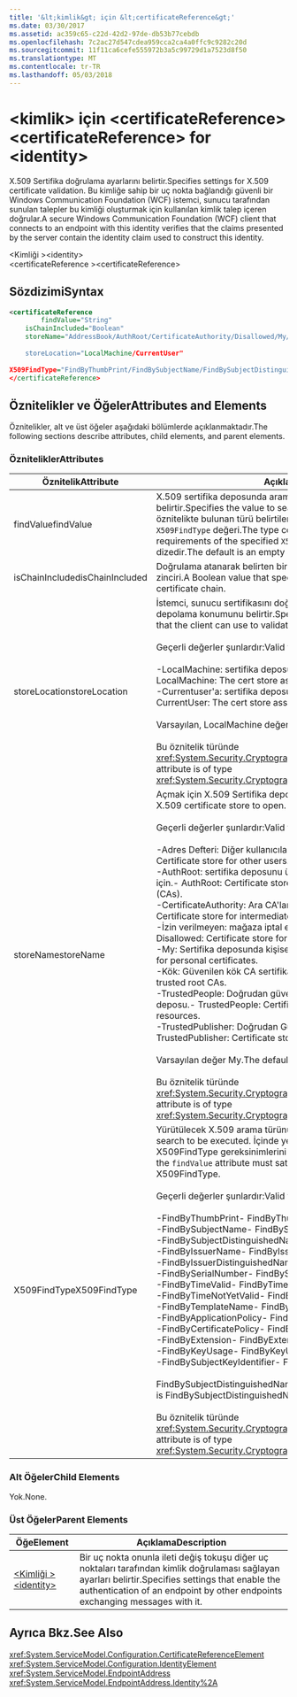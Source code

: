 ```yaml
---
title: '&lt;kimlik&gt; için &lt;certificateReference&gt;'
ms.date: 03/30/2017
ms.assetid: ac359c65-c22d-42d2-97de-db53b77cebdb
ms.openlocfilehash: 7c2ac27d547cdea959cca2ca4a0ffc9c9282c20d
ms.sourcegitcommit: 11f11ca6cefe555972b3a5c99729d1a7523d8f50
ms.translationtype: MT
ms.contentlocale: tr-TR
ms.lasthandoff: 05/03/2018
---
```

# <a name="ltcertificatereferencegt-for-ltidentitygt"></a><span data-ttu-id="5aabc-102">&lt;kimlik&gt; için &lt;certificateReference&gt;</span><span class="sxs-lookup"><span data-stu-id="5aabc-102">&lt;certificateReference&gt; for &lt;identity&gt;</span></span>
<span data-ttu-id="5aabc-103">X.509 Sertifika doğrulama ayarlarını belirtir.</span><span class="sxs-lookup"><span data-stu-id="5aabc-103">Specifies settings for X.509 certificate validation.</span></span> <span data-ttu-id="5aabc-104">Bu kimliğe sahip bir uç nokta bağlandığı güvenli bir Windows Communication Foundation (WCF) istemci, sunucu tarafından sunulan talepler bu kimliği oluşturmak için kullanılan kimlik talep içeren doğrular.</span><span class="sxs-lookup"><span data-stu-id="5aabc-104">A secure Windows Communication Foundation (WCF) client that connects to an endpoint with this identity verifies that the claims presented by the server contain the identity claim used to construct this identity.</span></span>  
  
 <span data-ttu-id="5aabc-105">\<Kimliği ></span><span class="sxs-lookup"><span data-stu-id="5aabc-105">\<identity></span></span>  
<span data-ttu-id="5aabc-106">\<certificateReference ></span><span class="sxs-lookup"><span data-stu-id="5aabc-106">\<certificateReference></span></span>  
  
## <a name="syntax"></a><span data-ttu-id="5aabc-107">Sözdizimi</span><span class="sxs-lookup"><span data-stu-id="5aabc-107">Syntax</span></span>  
  
```xml  
<certificateReference   
        findValue="String"   
    isChainIncluded="Boolean"  
    storeName="AddressBook/AuthRoot/CertificateAuthority/Disallowed/My/Root/TrustedPeople/TrustedPublisher"storeName="  
  
    storeLocation="LocalMachine/CurrentUser"  
  
X509FindType="FindByThumbPrint/FindBySubjectName/FindBySubjectDistinguishedName/FindByIssuerName/FindByIssuerDistinguishedName/FindBySerialNumber/FindByTimeValid/FindByTimeNotYetValid/FindByTemplateName/FindByApplicationPolicy/FindByCertificatePolicy/FindByExtension/FindByKeyUsage/FindBySubjectKeyIdentifier"  
</certificateReference>  
```  
  
## <a name="attributes-and-elements"></a><span data-ttu-id="5aabc-108">Öznitelikler ve Öğeler</span><span class="sxs-lookup"><span data-stu-id="5aabc-108">Attributes and Elements</span></span>  
 <span data-ttu-id="5aabc-109">Öznitelikler, alt ve üst öğeler aşağıdaki bölümlerde açıklanmaktadır.</span><span class="sxs-lookup"><span data-stu-id="5aabc-109">The following sections describe attributes, child elements, and parent elements.</span></span>  
  
### <a name="attributes"></a><span data-ttu-id="5aabc-110">Öznitelikler</span><span class="sxs-lookup"><span data-stu-id="5aabc-110">Attributes</span></span>  
  
|<span data-ttu-id="5aabc-111">Öznitelik</span><span class="sxs-lookup"><span data-stu-id="5aabc-111">Attribute</span></span>|<span data-ttu-id="5aabc-112">Açıklama</span><span class="sxs-lookup"><span data-stu-id="5aabc-112">Description</span></span>|  
|---------------|-----------------|  
|<span data-ttu-id="5aabc-113">findValue</span><span class="sxs-lookup"><span data-stu-id="5aabc-113">findValue</span></span>|<span data-ttu-id="5aabc-114">X.509 sertifika deposunda aramak için kullanılacak değeri belirtir.</span><span class="sxs-lookup"><span data-stu-id="5aabc-114">Specifies the value to search for in the X.509 certificate store.</span></span> <span data-ttu-id="5aabc-115">Bu öznitelikte bulunan türü belirtilen gereksinimleri karşılaması gerekir `X509FindType` değeri.</span><span class="sxs-lookup"><span data-stu-id="5aabc-115">The type contained in this attribute must satisfy the requirements of the specified `X509FindType` value.</span></span> <span data-ttu-id="5aabc-116">Varsayılan boş bir dizedir.</span><span class="sxs-lookup"><span data-stu-id="5aabc-116">The default is an empty string.</span></span>|  
|<span data-ttu-id="5aabc-117">isChainIncluded</span><span class="sxs-lookup"><span data-stu-id="5aabc-117">isChainIncluded</span></span>|<span data-ttu-id="5aabc-118">Doğrulama atanarak belirten bir Boole değeri kullanarak bir sertifika zinciri.</span><span class="sxs-lookup"><span data-stu-id="5aabc-118">A Boolean value that specifies if the validation is done using a certificate chain.</span></span>|  
|<span data-ttu-id="5aabc-119">storeLocation</span><span class="sxs-lookup"><span data-stu-id="5aabc-119">storeLocation</span></span>|<span data-ttu-id="5aabc-120">İstemci, sunucu sertifikasını doğrulamak üzere kullanabilir sertifika depolama konumunu belirtir.</span><span class="sxs-lookup"><span data-stu-id="5aabc-120">Specifies the location of the certificate store that the client can use to validate the server’s certificate.</span></span><br /><br /> <span data-ttu-id="5aabc-121">Geçerli değerler şunlardır:</span><span class="sxs-lookup"><span data-stu-id="5aabc-121">Valid values include the following:</span></span><br /><br /> <span data-ttu-id="5aabc-122">-LocalMachine: sertifika deposu yerel makineye atanmış.</span><span class="sxs-lookup"><span data-stu-id="5aabc-122">-   LocalMachine: The cert store assigned to the local machine.</span></span><br /><span data-ttu-id="5aabc-123">-Currentuser'a: sertifika deposu geçerli kullanıcıya atanmış.</span><span class="sxs-lookup"><span data-stu-id="5aabc-123">-   CurrentUser: The cert store assigned to the current user.</span></span><br /><br /> <span data-ttu-id="5aabc-124">Varsayılan, LocalMachine değerdir.</span><span class="sxs-lookup"><span data-stu-id="5aabc-124">The default value is LocalMachine.</span></span><br /><br /> <span data-ttu-id="5aabc-125">Bu öznitelik türünde <xref:System.Security.Cryptography.X509Certificates.StoreLocation>.</span><span class="sxs-lookup"><span data-stu-id="5aabc-125">This attribute is of type <xref:System.Security.Cryptography.X509Certificates.StoreLocation>.</span></span>|  
|<span data-ttu-id="5aabc-126">storeName</span><span class="sxs-lookup"><span data-stu-id="5aabc-126">storeName</span></span>|<span data-ttu-id="5aabc-127">Açmak için X.509 Sertifika deposu adını belirtir.</span><span class="sxs-lookup"><span data-stu-id="5aabc-127">Specifies the name of the X.509 certificate store to open.</span></span><br /><br /> <span data-ttu-id="5aabc-128">Geçerli değerler şunlardır:</span><span class="sxs-lookup"><span data-stu-id="5aabc-128">Valid values include the following:</span></span><br /><br /> <span data-ttu-id="5aabc-129">-Adres Defteri: Diğer kullanıcılar sertifika deposu.</span><span class="sxs-lookup"><span data-stu-id="5aabc-129">-   AddressBook: Certificate store for other users.</span></span><br /><span data-ttu-id="5aabc-130">-AuthRoot: sertifika deposunu üçüncü taraf sertifika yetkilileri (CA'lar) için.</span><span class="sxs-lookup"><span data-stu-id="5aabc-130">-   AuthRoot: Certificate store for third-party certification authorities (CAs).</span></span><br /><span data-ttu-id="5aabc-131">-CertificateAuthority: Ara CA'lar sertifika deposu.</span><span class="sxs-lookup"><span data-stu-id="5aabc-131">-   CertificateAuthority: Certificate store for intermediate CAs.</span></span><br /><span data-ttu-id="5aabc-132">-İzin verilmeyen: mağaza iptal edilen sertifikaları için sertifika.</span><span class="sxs-lookup"><span data-stu-id="5aabc-132">-   Disallowed: Certificate store for revoked certificates.</span></span><br /><span data-ttu-id="5aabc-133">-My: Sertifika deposunda kişisel sertifikalar için.</span><span class="sxs-lookup"><span data-stu-id="5aabc-133">-   My: Certificate store for personal certificates.</span></span><br /><span data-ttu-id="5aabc-134">-Kök: Güvenilen kök CA sertifika deposu.</span><span class="sxs-lookup"><span data-stu-id="5aabc-134">-   Root: Certificate store for trusted root CAs.</span></span><br /><span data-ttu-id="5aabc-135">-TrustedPeople: Doğrudan güvenilir kişiler ve kaynaklar sertifika deposu.</span><span class="sxs-lookup"><span data-stu-id="5aabc-135">-   TrustedPeople: Certificate store for directly trusted people and resources.</span></span><br /><span data-ttu-id="5aabc-136">-TrustedPublisher: Doğrudan Güvenilen Yayımcılar sertifika deposu.</span><span class="sxs-lookup"><span data-stu-id="5aabc-136">-   TrustedPublisher: Certificate store for directly trusted publishers.</span></span><br /><br /> <span data-ttu-id="5aabc-137">Varsayılan değer My.</span><span class="sxs-lookup"><span data-stu-id="5aabc-137">The default value is My.</span></span><br /><br /> <span data-ttu-id="5aabc-138">Bu öznitelik türünde <xref:System.Security.Cryptography.X509Certificates.StoreName>.</span><span class="sxs-lookup"><span data-stu-id="5aabc-138">This attribute is of type <xref:System.Security.Cryptography.X509Certificates.StoreName>.</span></span>|  
|<span data-ttu-id="5aabc-139">X509FindType</span><span class="sxs-lookup"><span data-stu-id="5aabc-139">X509FindType</span></span>|<span data-ttu-id="5aabc-140">Yürütülecek X.509 arama türünü belirtir.</span><span class="sxs-lookup"><span data-stu-id="5aabc-140">Specifies the type of X.509 search to be executed.</span></span> <span data-ttu-id="5aabc-141">İçinde yer alan türü `findValue` özniteliği belirtilen X509FindType gereksinimlerini karşılaması gerekir.</span><span class="sxs-lookup"><span data-stu-id="5aabc-141">The type contained in the `findValue` attribute must satisfy the requirements of the specified X509FindType.</span></span><br /><br /> <span data-ttu-id="5aabc-142">Geçerli değerler şunlardır:</span><span class="sxs-lookup"><span data-stu-id="5aabc-142">Valid values include the following:</span></span><br /><br /> <span data-ttu-id="5aabc-143">-FindByThumbPrint</span><span class="sxs-lookup"><span data-stu-id="5aabc-143">-   FindByThumbPrint</span></span><br /><span data-ttu-id="5aabc-144">-FindBySubjectName</span><span class="sxs-lookup"><span data-stu-id="5aabc-144">-   FindBySubjectName</span></span><br /><span data-ttu-id="5aabc-145">-FindBySubjectDistinguishedName</span><span class="sxs-lookup"><span data-stu-id="5aabc-145">-   FindBySubjectDistinguishedName</span></span><br /><span data-ttu-id="5aabc-146">-FindByIssuerName</span><span class="sxs-lookup"><span data-stu-id="5aabc-146">-   FindByIssuerName</span></span><br /><span data-ttu-id="5aabc-147">-FindByIssuerDistinguishedName</span><span class="sxs-lookup"><span data-stu-id="5aabc-147">-   FindByIssuerDistinguishedName</span></span><br /><span data-ttu-id="5aabc-148">-FindBySerialNumber</span><span class="sxs-lookup"><span data-stu-id="5aabc-148">-   FindBySerialNumber</span></span><br /><span data-ttu-id="5aabc-149">-FindByTimeValid</span><span class="sxs-lookup"><span data-stu-id="5aabc-149">-   FindByTimeValid</span></span><br /><span data-ttu-id="5aabc-150">-FindByTimeNotYetValid</span><span class="sxs-lookup"><span data-stu-id="5aabc-150">-   FindByTimeNotYetValid</span></span><br /><span data-ttu-id="5aabc-151">-FindByTemplateName</span><span class="sxs-lookup"><span data-stu-id="5aabc-151">-   FindByTemplateName</span></span><br /><span data-ttu-id="5aabc-152">-FindByApplicationPolicy</span><span class="sxs-lookup"><span data-stu-id="5aabc-152">-   FindByApplicationPolicy</span></span><br /><span data-ttu-id="5aabc-153">-FindByCertificatePolicy</span><span class="sxs-lookup"><span data-stu-id="5aabc-153">-   FindByCertificatePolicy</span></span><br /><span data-ttu-id="5aabc-154">-FindByExtension</span><span class="sxs-lookup"><span data-stu-id="5aabc-154">-   FindByExtension</span></span><br /><span data-ttu-id="5aabc-155">-FindByKeyUsage</span><span class="sxs-lookup"><span data-stu-id="5aabc-155">-   FindByKeyUsage</span></span><br /><span data-ttu-id="5aabc-156">-FindBySubjectKeyIdentifier</span><span class="sxs-lookup"><span data-stu-id="5aabc-156">-   FindBySubjectKeyIdentifier</span></span><br /><br /> <span data-ttu-id="5aabc-157">FindBySubjectDistinguishedName varsayılan değerdir.</span><span class="sxs-lookup"><span data-stu-id="5aabc-157">The default value is FindBySubjectDistinguishedName.</span></span><br /><br /> <span data-ttu-id="5aabc-158">Bu öznitelik türünde <xref:System.Security.Cryptography.X509Certificates.X509FindType>.</span><span class="sxs-lookup"><span data-stu-id="5aabc-158">This attribute is of type <xref:System.Security.Cryptography.X509Certificates.X509FindType>.</span></span>|  
  
### <a name="child-elements"></a><span data-ttu-id="5aabc-159">Alt Öğeler</span><span class="sxs-lookup"><span data-stu-id="5aabc-159">Child Elements</span></span>  
 <span data-ttu-id="5aabc-160">Yok.</span><span class="sxs-lookup"><span data-stu-id="5aabc-160">None.</span></span>  
  
### <a name="parent-elements"></a><span data-ttu-id="5aabc-161">Üst Öğeler</span><span class="sxs-lookup"><span data-stu-id="5aabc-161">Parent Elements</span></span>  
  
|<span data-ttu-id="5aabc-162">Öğe</span><span class="sxs-lookup"><span data-stu-id="5aabc-162">Element</span></span>|<span data-ttu-id="5aabc-163">Açıklama</span><span class="sxs-lookup"><span data-stu-id="5aabc-163">Description</span></span>|  
|-------------|-----------------|  
|[<span data-ttu-id="5aabc-164">\<Kimliği ></span><span class="sxs-lookup"><span data-stu-id="5aabc-164">\<identity></span></span>](../../../../../docs/framework/configure-apps/file-schema/wcf/identity.md)|<span data-ttu-id="5aabc-165">Bir uç nokta onunla ileti değiş tokuşu diğer uç noktaları tarafından kimlik doğrulaması sağlayan ayarları belirtir.</span><span class="sxs-lookup"><span data-stu-id="5aabc-165">Specifies settings that enable the authentication of an endpoint by other endpoints exchanging messages with it.</span></span>|  
  
## <a name="see-also"></a><span data-ttu-id="5aabc-166">Ayrıca Bkz.</span><span class="sxs-lookup"><span data-stu-id="5aabc-166">See Also</span></span>  
 <xref:System.ServiceModel.Configuration.CertificateReferenceElement>  
 <xref:System.ServiceModel.Configuration.IdentityElement>  
 <xref:System.ServiceModel.EndpointAddress>  
 <xref:System.ServiceModel.EndpointAddress.Identity%2A>

